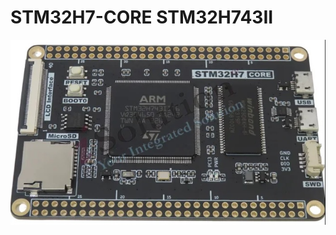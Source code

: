 # STM32H7-CORE STM32H743II

![STM32H7-CORE.jpg][1]

  [1]: images/STM32H7-CORE.jpg "STM32H7-CORE.jpg"
